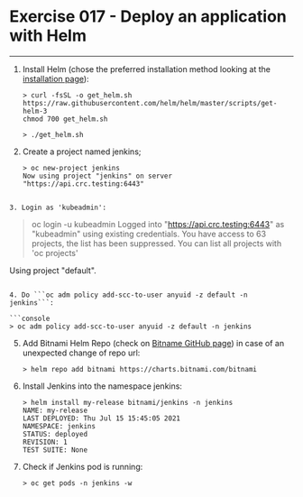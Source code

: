 # Exercise 017 - Deploy an application with Helm

---

1. Install Helm (chose the preferred installation method looking at the
   [installation page](https://helm.sh/docs/intro/install/)):

   ```console
   > curl -fsSL -o get_helm.sh https://raw.githubusercontent.com/helm/helm/master/scripts/get-helm-3
   chmod 700 get_helm.sh
   
   > ./get_helm.sh
   ```
2. Create a project named jenkins;

   ```console
   > oc new-project jenkins
   Now using project "jenkins" on server "https://api.crc.testing:6443"
```

3. Login as 'kubeadmin':

   ```
   > oc login -u kubeadmin
   Logged into "https://api.crc.testing:6443" as "kubeadmin" using existing credentials.
   You have access to 63 projects, the list has been suppressed. You can list all projects with 'oc projects'

   Using project "default".
   ```

4. Do ```oc adm policy add-scc-to-user anyuid -z default -n jenkins```:

   ```console
   > oc adm policy add-scc-to-user anyuid -z default -n jenkins
   ```

5. Add Bitnami Helm Repo (check on [Bitname GitHub page](https://github.com/bitnami/charts/tree/master/bitnami/jenkins))
   in case of an unexpected change of repo url:

   ```console
   > helm repo add bitnami https://charts.bitnami.com/bitnami
   ```

6. Install Jenkins into the namespace jenkins:

   ```console
   > helm install my-release bitnami/jenkins -n jenkins
   NAME: my-release
   LAST DEPLOYED: Thu Jul 15 15:45:05 2021
   NAMESPACE: jenkins
   STATUS: deployed
   REVISION: 1
   TEST SUITE: None
   ```

7. Check if Jenkins pod is running:

   ```console
   > oc get pods -n jenkins -w
   ```
